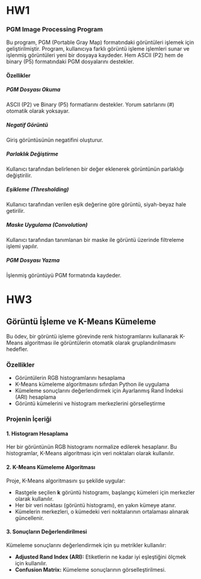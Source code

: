 # HW1
### PGM Image Processing Program
Bu program, PGM (Portable Gray Map) formatındaki görüntüleri işlemek için geliştirilmiştir. Program, kullanıcıya farklı görüntü işleme işlemleri sunar ve işlenmiş görüntüleri yeni bir dosyaya kaydeder. Hem ASCII (P2) hem de binary (P5) formatındaki PGM dosyalarını destekler.

#### Özellikler

##### PGM Dosyası Okuma
ASCII (P2) ve Binary (P5) formatlarını destekler. Yorum satırlarını (#) otomatik olarak yoksayar.

##### Negatif Görüntü
Giriş görüntüsünün negatifini oluşturur.

##### Parlaklık Değiştirme
Kullanıcı tarafından belirlenen bir değer eklenerek görüntünün parlaklığı değiştirilir.

##### Eşikleme (Thresholding)
Kullanıcı tarafından verilen eşik değerine göre görüntü, siyah-beyaz hale getirilir.

##### Maske Uygulama (Convolution)
Kullanıcı tarafından tanımlanan bir maske ile görüntü üzerinde filtreleme işlemi yapılır.

##### PGM Dosyası Yazma
İşlenmiş görüntüyü PGM formatında kaydeder.

# HW3 
## Görüntü İşleme ve K-Means Kümeleme  
Bu ödev, bir görüntü işleme görevinde renk histogramlarını kullanarak K-Means algoritması ile görüntülerin otomatik olarak gruplandırılmasını hedefler.  

### Özellikler  
- Görüntülerin RGB histogramlarını hesaplama  
- K-Means kümeleme algoritmasını sıfırdan Python ile uygulama  
- Kümeleme sonuçlarını değerlendirmek için Ayarlanmış Rand İndeksi (ARI) hesaplama  
- Görüntü kümelerini ve histogram merkezlerini görselleştirme  


### Projenin İçeriği  

#### 1. **Histogram Hesaplama**  
Her bir görüntünün RGB histogramı normalize edilerek hesaplanır. Bu histogramlar, K-Means algoritması için veri noktaları olarak kullanılır.  

#### 2. **K-Means Kümeleme Algoritması**  
Proje, K-Means algoritmasını şu şekilde uygular:  
- Rastgele seçilen **k** görüntü histogramı, başlangıç kümeleri için merkezler olarak kullanılır.  
- Her bir veri noktası (görüntü histogramı), en yakın kümeye atanır.  
- Kümelerin merkezleri, o kümedeki veri noktalarının ortalaması alınarak güncellenir.  

#### 3. **Sonuçların Değerlendirilmesi**  
Kümeleme sonuçlarını değerlendirmek için şu metrikler kullanılır:  
- **Adjusted Rand Index (ARI):** Etiketlerin ne kadar iyi eşleştiğini ölçmek için kullanılır.  
- **Confusion Matrix:** Kümeleme sonuçlarının görselleştirilmesi.  


